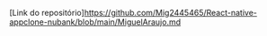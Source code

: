 [Link do repositório]https://github.com/Mig2445465/React-native-appclone-nubank/blob/main/MiguelAraujo.md
